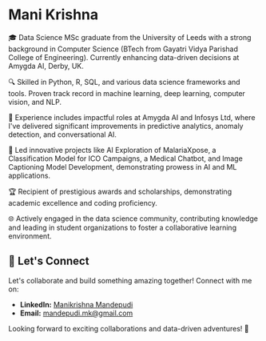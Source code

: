 # Mani Krishna

🎓 Data Science MSc graduate from the University of Leeds with a strong background in Computer Science (BTech from Gayatri Vidya Parishad College of Engineering). Currently enhancing data-driven decisions at Amygda AI, Derby, UK.

🔍 Skilled in Python, R, SQL, and various data science frameworks and tools. Proven track record in machine learning, deep learning, computer vision, and NLP.

💼 Experience includes impactful roles at Amygda AI and Infosys Ltd, where I've delivered significant improvements in predictive analytics, anomaly detection, and conversational AI.

🚀 Led innovative projects like AI Exploration of MalariaXpose, a Classification Model for ICO Campaigns, a Medical Chatbot, and Image Captioning Model Development, demonstrating prowess in AI and ML applications.

🏆 Recipient of prestigious awards and scholarships, demonstrating academic excellence and coding proficiency.

🌐 Actively engaged in the data science community, contributing knowledge and leading in student organizations to foster a collaborative learning environment.

## 🤝 Let's Connect

Let's collaborate and build something amazing together! Connect with me on:

- **LinkedIn:** [Manikrishna Mandepudi](https://www.linkedin.com/in/manikrishna-m/)
- **Email:** mandepudi.mk@gmail.com

Looking forward to exciting collaborations and data-driven adventures! 🌟


